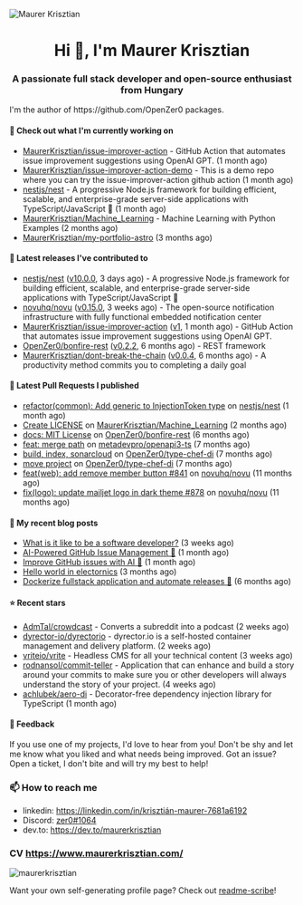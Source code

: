 ![Maurer Krisztian](https://user-images.githubusercontent.com/48491140/201497104-1836aea0-27cc-42fa-909c-26219dda6d61.png)

<h1 align="center">Hi 👋, I'm Maurer Krisztian</h1>
<h3 align="center">A passionate full stack developer and open-source enthusiast from Hungary</h3>
I'm the author of https://github.com/OpenZer0 packages.

#### 👷 Check out what I'm currently working on

- [MaurerKrisztian/issue-improver-action](https://github.com/MaurerKrisztian/issue-improver-action) - GitHub Action that automates issue improvement suggestions using OpenAI GPT. (1 month ago)
- [MaurerKrisztian/issue-improver-action-demo](https://github.com/MaurerKrisztian/issue-improver-action-demo) - This is a demo repo where you can try the issue-improver-action github action (1 month ago)
- [nestjs/nest](https://github.com/nestjs/nest) - A progressive Node.js framework for building efficient, scalable, and enterprise-grade server-side applications with TypeScript/JavaScript 🚀 (1 month ago)
- [MaurerKrisztian/Machine_Learning](https://github.com/MaurerKrisztian/Machine_Learning) - Machine Learning with Python Examples  (2 months ago)
- [MaurerKrisztian/my-portfolio-astro](https://github.com/MaurerKrisztian/my-portfolio-astro) (3 months ago)

#### 🔭 Latest releases I've contributed to

- [nestjs/nest](https://github.com/nestjs/nest) ([v10.0.0](https://github.com/nestjs/nest/releases/tag/v10.0.0), 3 days ago) - A progressive Node.js framework for building efficient, scalable, and enterprise-grade server-side applications with TypeScript/JavaScript 🚀
- [novuhq/novu](https://github.com/novuhq/novu) ([v0.15.0](https://github.com/novuhq/novu/releases/tag/v0.15.0), 3 weeks ago) - The open-source notification infrastructure with fully functional embedded notification center
- [MaurerKrisztian/issue-improver-action](https://github.com/MaurerKrisztian/issue-improver-action) ([v1](https://github.com/MaurerKrisztian/issue-improver-action/releases/tag/v1), 1 month ago) - GitHub Action that automates issue improvement suggestions using OpenAI GPT.
- [OpenZer0/bonfire-rest](https://github.com/OpenZer0/bonfire-rest) ([v0.2.2](https://github.com/OpenZer0/bonfire-rest/releases/tag/v0.2.2), 6 months ago) - REST framework
- [MaurerKrisztian/dont-break-the-chain](https://github.com/MaurerKrisztian/dont-break-the-chain) ([v0.0.4](https://github.com/MaurerKrisztian/dont-break-the-chain/releases/tag/v0.0.4), 6 months ago) - A productivity method commits you to completing a daily goal 

#### 🔨 Latest Pull Requests I published

- [refactor(common): Add generic to InjectionToken type](https://github.com/nestjs/nest/pull/11555) on [nestjs/nest](https://github.com/nestjs/nest) (1 month ago)
- [Create LICENSE](https://github.com/MaurerKrisztian/Machine_Learning/pull/1) on [MaurerKrisztian/Machine_Learning](https://github.com/MaurerKrisztian/Machine_Learning) (2 months ago)
- [docs: MIT License](https://github.com/OpenZer0/bonfire-rest/pull/3) on [OpenZer0/bonfire-rest](https://github.com/OpenZer0/bonfire-rest) (6 months ago)
- [feat: merge path](https://github.com/metadevpro/openapi3-ts/pull/91) on [metadevpro/openapi3-ts](https://github.com/metadevpro/openapi3-ts) (7 months ago)
- [build, index, sonarcloud](https://github.com/OpenZer0/type-chef-di/pull/2) on [OpenZer0/type-chef-di](https://github.com/OpenZer0/type-chef-di) (7 months ago)
- [move project](https://github.com/OpenZer0/type-chef-di/pull/1) on [OpenZer0/type-chef-di](https://github.com/OpenZer0/type-chef-di) (7 months ago)
- [feat(web): add remove member button #841](https://github.com/novuhq/novu/pull/888) on [novuhq/novu](https://github.com/novuhq/novu) (11 months ago)
- [fix(logo): update mailjet logo in dark theme #878](https://github.com/novuhq/novu/pull/887) on [novuhq/novu](https://github.com/novuhq/novu) (11 months ago)

#### 📜 My recent blog posts

- [What is it like to be a software developer?](https://dev.to/maurerkrisztian/what-is-it-like-to-be-a-software-developer-2ihg) (3 weeks ago)
- [AI-Powered GitHub Issue Management 🦾](https://dev.to/maurerkrisztian/building-an-innovative-ai-tool-to-revolutionize-github-issues-management-14bb) (1 month ago)
- [Improve GitHub issues with AI 🦾](https://dev.to/maurerkrisztian/improve-github-issues-with-ai-4lam) (1 month ago)
- [Hello world in electornics](https://dev.to/maurerkrisztian/hello-world-in-electornics-3kp7) (3 months ago)
- [Dockerize fullstack application and automate releases 🚀](https://dev.to/maurerkrisztian/make-your-full-stack-project-accessible-to-other-483p) (6 months ago)

#### ⭐ Recent stars

- [AdmTal/crowdcast](https://github.com/AdmTal/crowdcast) - Converts a subreddit into a podcast (2 weeks ago)
- [dyrector-io/dyrectorio](https://github.com/dyrector-io/dyrectorio) - dyrector.io is a self-hosted container management and delivery platform. (2 weeks ago)
- [vriteio/vrite](https://github.com/vriteio/vrite) - Headless CMS for all your technical content (3 weeks ago)
- [rodnansol/commit-teller](https://github.com/rodnansol/commit-teller) - Application that can enhance and build a story around your commits to make sure you or other developers will always understand the story of your project. (4 weeks ago)
- [achlubek/aero-di](https://github.com/achlubek/aero-di) - Decorator-free dependency injection library for TypeScript (1 month ago)

#### 💬 Feedback

If you use one of my projects, I'd love to hear from you! Don't be shy and let me know what you liked
and what needs being improved. Got an issue? Open a ticket, I don't bite and will try my best to help!

### 📫 How to reach me
- linkedin: https://linkedin.com/in/krisztián-maurer-7681a6192
- Discord: <a href="https://discord.com/users/zer0#1064"> zer0#1064</a>
- dev.to: https://dev.to/maurerkrisztian

### CV https://www.maurerkrisztian.com/

<p><img align="center" src="https://github-readme-streak-stats.herokuapp.com/?user=maurerkrisztian&" alt="maurerkrisztian" /></p>

Want your own self-generating profile page? Check out [readme-scribe](https://github.com/muesli/readme-scribe)!
